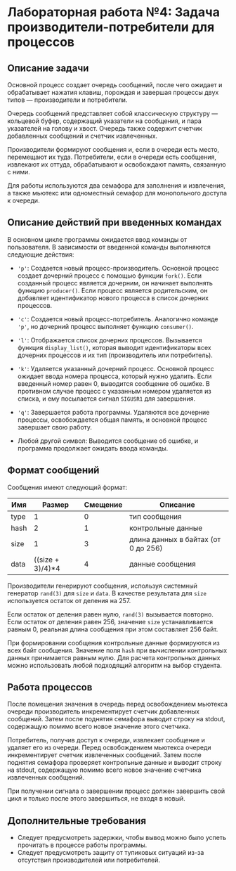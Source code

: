 # Лабораторная работа №4: Задача производители-потребители для процессов

## Описание задачи

Основной процесс создает очередь сообщений, после чего ожидает и обрабатывает нажатия клавиш, порождая и завершая процессы двух типов — производители и потребители.

Очередь сообщений представляет собой классическую структуру — кольцевой буфер, содержащий указатели на сообщения, и пара указателей на голову и хвост. Очередь также содержит счетчик добавленных сообщений и счетчик извлеченных.

Производители формируют сообщения и, если в очереди есть место, перемещают их туда. Потребители, если в очереди есть сообщения, извлекают их оттуда, обрабатывают и освобождают память, связанную с ними.

Для работы используются два семафора для заполнения и извлечения, а также мьютекс или одноместный семафор для монопольного доступа к очереди.

## Описание действий при введенных командах

В основном цикле программы ожидается ввод команды от пользователя. В зависимости от введенной команды выполняются следующие действия:

- `'p'`: Создается новый процесс-производитель. Основной процесс создает дочерний процесс с помощью функции `fork()`. Если созданный процесс является дочерним, он начинает выполнять функцию `producer()`. Если процесс является родительским, он добавляет идентификатор нового процесса в список дочерних процессов.

- `'c'`: Создается новый процесс-потребитель. Аналогично команде `'p'`, но дочерний процесс выполняет функцию `consumer()`.

- `'l'`: Отображается список дочерних процессов. Вызывается функция `display_list()`, которая выводит идентификаторы всех дочерних процессов и их тип (производитель или потребитель).

- `'k'`: Удаляется указанный дочерний процесс. Основной процесс ожидает ввода номера процесса, который нужно удалить. Если введенный номер равен 0, выводится сообщение об ошибке. В противном случае процесс с указанным номером удаляется из списка, и ему посылается сигнал `SIGUSR1` для завершения.

- `'q'`: Завершается работа программы. Удаляются все дочерние процессы, освобождается общая память, и основной процесс завершает свою работу.

- Любой другой символ: Выводится сообщение об ошибке, и программа продолжает ожидать ввода команды.

## Формат сообщений

Сообщения имеют следующий формат:

| Имя  | Размер | Смещение | Описание |
| ---- | ------ | -------- | -------- |
| type | 1      | 0        | тип сообщения |
| hash | 2      | 1        | контрольные данные |
| size | 1      | 3        | длина данных в байтах (от 0 до 256) |
| data | ((size + 3)/4)*4  | 4 | данные сообщения |

Производители генерируют сообщения, используя системный генератор `rand(3)` для `size` и `data`. В качестве результата для `size` используется остаток от деления на 257.

Если остаток от деления равен нулю, `rand(3)` вызывается повторно. Если остаток от деления равен 256, значение `size` устанавливается равным 0, реальная длина сообщения при этом составляет 256 байт.

При формировании сообщения контрольные данные формируются из всех байт сообщения. Значение поля `hash` при вычислении контрольных данных принимается равным нулю. Для расчета контрольных данных можно использовать любой подходящий алгоритм на выбор студента.

## Работа процессов

После помещения значения в очередь перед освобождением мьютекса очереди производитель инкрементирует счетчик добавленных сообщений. Затем после поднятия семафора выводит строку на stdout, содержащую помимо всего новое значение этого счетчика.

Потребитель, получив доступ к очереди, извлекает сообщение и удаляет его из очереди. Перед освобождением мьютекса очереди инкрементирует счетчик извлеченных сообщений. Затем после поднятия семафора проверяет контрольные данные и выводит строку на stdout, содержащую помимо всего новое значение счетчика извлеченных сообщений.

При получении сигнала о завершении процесс должен завершить свой цикл и только после этого завершиться, не входя в новый.

## Дополнительные требования

- Следует предусмотреть задержки, чтобы вывод можно было успеть прочитать в процессе работы программы.
- Следует предусмотреть защиту от тупиковых ситуаций из-за отсутствия производителей или потребителей.
